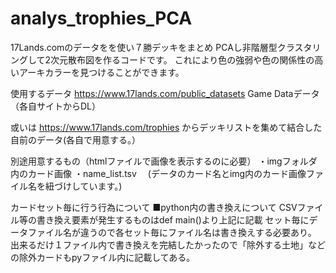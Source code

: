 # analys_trophies_PCA

17Lands.comのデータをを使い７勝デッキをまとめ PCAし非階層型クラスタリングして2次元散布図を作るコードです。
これにより色の強弱や色の関係性の高いアーキカラーを見つけることができます。

使用するデータ https://www.17lands.com/public_datasets Game Dataデータ（各自サイトからDL）

或いは https://www.17lands.com/trophies からデッキリストを集めて結合した自前のデータ(各自で用意する。）

別途用意するもの（htmlファイルで画像を表示するのに必要）
・imgフォルダ内のカード画像
・name_list.tsv
　(データのカード名とimg内のカード画像ファイル名を紐づけしています。)


カードセット毎に行う行為について
■python内の書き換えについて
CSVファイル等の書き換え要素が発生するものはdef main()より上記に記載 セット毎にデータファイル名が違うので各セット毎にファイル名は書き換えする必要あり。 出来るだけ１ファイル内で書き換えを完結したかったので「除外する土地」などの除外カードもpyファイル内に記載してある。
